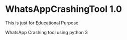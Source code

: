 # WhatsAppCrashingTool 1.0
This is just for Educational Purpose

WhatsApp Crashing tool using python 3
